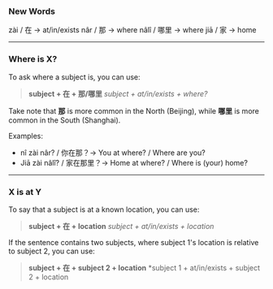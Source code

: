 ### New Words

zài / 在 -> at/in/exists
nâr / 那 -> where
nâlî / 哪里 -> where
jiā / 家 -> home

---
### Where is X?

To ask where a subject is, you can use:

> **subject + 在 + 那/哪里**
> *subject + at/in/exists + where?*

Take note that **那** is more common in the North (Beijing), while **哪里** is more common in the South (Shanghai).

Examples:
- nî zài nâr? / 你在那？-> You at where? / Where are you?
- Jiā zài nâlî? / 家在那里？-> Home at where? / Where is (your) home?

---
### X is at Y

To say that a subject is at a known location, you can use:

>**subject + 在 + location**
> *subject + at/in/exists + location*

If the sentence contains two subjects, where subject 1's location is relative to subject 2, you can use:

>**subject + 在 + subject 2 + location**
> *subject 1 + at/in/exists + subject 2 + location


